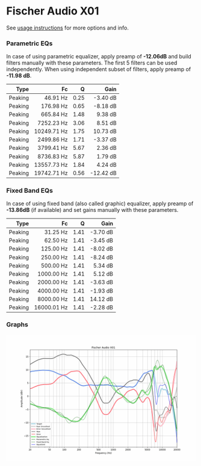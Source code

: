 # Fischer Audio X01
See [usage instructions](https://github.com/jaakkopasanen/AutoEq#usage) for more options and info.

### Parametric EQs
In case of using parametric equalizer, apply preamp of **-12.06dB** and build filters manually
with these parameters. The first 5 filters can be used independently.
When using independent subset of filters, apply preamp of **-11.98 dB**.

| Type    | Fc          |    Q | Gain      |
|--------:|------------:|-----:|----------:|
| Peaking | 46.91 Hz    | 0.25 | -3.40 dB  |
| Peaking | 176.98 Hz   | 0.65 | -8.18 dB  |
| Peaking | 665.84 Hz   | 1.48 | 9.38 dB   |
| Peaking | 7252.23 Hz  | 3.06 | 8.51 dB   |
| Peaking | 10249.71 Hz | 1.75 | 10.73 dB  |
| Peaking | 2499.86 Hz  | 1.71 | -3.37 dB  |
| Peaking | 3799.41 Hz  | 5.67 | 2.36 dB   |
| Peaking | 8736.83 Hz  | 5.87 | 1.79 dB   |
| Peaking | 13557.73 Hz | 1.84 | 4.24 dB   |
| Peaking | 19742.71 Hz | 0.56 | -12.42 dB |

### Fixed Band EQs
In case of using fixed band (also called graphic) equalizer, apply preamp of **-13.86dB**
(if available) and set gains manually with these parameters.

| Type    | Fc          |    Q | Gain     |
|--------:|------------:|-----:|---------:|
| Peaking | 31.25 Hz    | 1.41 | -3.70 dB |
| Peaking | 62.50 Hz    | 1.41 | -3.45 dB |
| Peaking | 125.00 Hz   | 1.41 | -8.02 dB |
| Peaking | 250.00 Hz   | 1.41 | -8.24 dB |
| Peaking | 500.00 Hz   | 1.41 | 5.34 dB  |
| Peaking | 1000.00 Hz  | 1.41 | 5.12 dB  |
| Peaking | 2000.00 Hz  | 1.41 | -3.63 dB |
| Peaking | 4000.00 Hz  | 1.41 | -1.93 dB |
| Peaking | 8000.00 Hz  | 1.41 | 14.12 dB |
| Peaking | 16000.01 Hz | 1.41 | -2.28 dB |

### Graphs
![](./Fischer%20Audio%20X01.png)